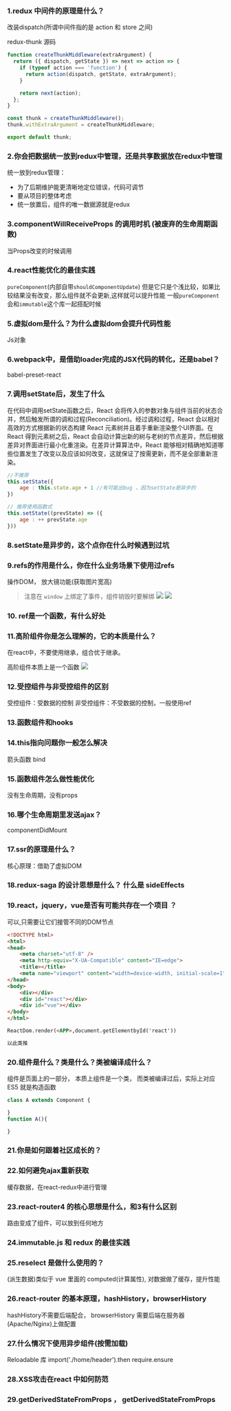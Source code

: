 ### 1.redux 中间件的原理是什么？

改装dispatch(所谓中间件指的是 action 和 store 之间)

redux-thunk 源码
```javascript
function createThunkMiddleware(extraArgument) {
  return ({ dispatch, getState }) => next => action => {
    if (typeof action === 'function') {
      return action(dispatch, getState, extraArgument);
    }

    return next(action);
  };
}

const thunk = createThunkMiddleware();
thunk.withExtraArgument = createThunkMiddleware;

export default thunk;
```



### 2.你会把数据统一放到redux中管理，还是共享数据放在redux中管理

统一放到redux管理：
- 为了后期维护能更清晰地定位错误，代码可调节
- 要从项目的整体考虑
- 统一放置后，组件的唯一数据源就是redux

### 3.componentWillReceiveProps 的调用时机 (被废弃的生命周期函数)
当Props改变的时候调用

### 4.react性能优化的最佳实践
`pureComponent`(内部自带`shouldComponentUpdate`) 
但是它只是个浅比较，如果比较结果没有改变，那么组件就不会更新,这样就可以提升性能
一般`pureComponent` 会和`immutable`这个库一起搭配时候


### 5.虚拟dom是什么？为什么虚拟dom会提升代码性能
Js对象


### 6.webpack中，是借助loader完成的JSX代码的转化，还是babel？

babel-preset-react

### 7.调用setState后，发生了什么

在代码中调用setState函数之后，React 会将传入的参数对象与组件当前的状态合并，然后触发所谓的调和过程(Reconciliation)。经过调和过程，React 会以相对高效的方式根据新的状态构建 React 元素树并且着手重新渲染整个UI界面。在 React 得到元素树之后，React 会自动计算出新的树与老树的节点差异，然后根据差异对界面进行最小化重渲染。在差异计算算法中，React 能够相对精确地知道哪些位置发生了改变以及应该如何改变，这就保证了按需更新，而不是全部重新渲染。

```javascript
//不推荐
this.setState({
    age : this.state.age + 1 //有可能出bug ，因为setState是异步的
})

// 推荐使用函数式
this.setState((prevState) => ({
    age : ++ prevState.age
}))
```


### 8.setState是异步的，这个点你在什么时候遇到过坑

### 9.refs的作用是什么，你在什么业务场景下使用过refs
操作DOM， 放大镜功能(获取图片宽高)

>注意在 `window` 上绑定了事件，组件销毁时要解绑
![](https://upload-images.jianshu.io/upload_images/9249356-44b03ba19b60728b.png?imageMogr2/auto-orient/strip%7CimageView2/2/w/1240)
![](https://upload-images.jianshu.io/upload_images/9249356-506bbda151276cb6.png?imageMogr2/auto-orient/strip%7CimageView2/2/w/1240)

### 10. ref是一个函数，有什么好处

### 11.高阶组件你是怎么理解的，它的本质是什么？
在react中，不要使用继承，组合优于继承。

高阶组件本质上是一个函数
![](https://upload-images.jianshu.io/upload_images/9249356-947746e3cd5008a8.png?imageMogr2/auto-orient/strip%7CimageView2/2/w/1240)


### 12.受控组件与非受控组件的区别
受控组件：受数据的控制
非受控组件：不受数据的控制，一般使用ref

### 13.函数组件和hooks

### 14.this指向问题你一般怎么解决
箭头函数
bind

### 15.函数组件怎么做性能优化

没有生命周期，没有props

### 16.哪个生命周期里发送ajax？
componentDidMount

### 17.ssr的原理是什么？
核心原理：借助了虚拟DOM

### 18.redux-saga 的设计思想是什么？ 什么是 sideEffects


### 19.react，jquery，vue是否有可能共存在一个项目 ？
可以,只需要让它们接管不同的DOM节点

```html
<!DOCTYPE html>
<html>
<head>
    <meta charset="utf-8" />
    <meta http-equiv="X-UA-Compatible" content="IE=edge">
    <title></title>
    <meta name="viewport" content="width=device-width, initial-scale=1">
</head>
<body>
    <div></div>
    <div id="react"></div>  
    <div id="vue"></div>
</body>
</html>

ReactDom.render(<APP>,document.getElementbyId('react'))

以此类推
```


### 20.组件是什么？类是什么？类被编译成什么？

组件是页面上的一部分，
本质上组件是一个类，
而类被编译过后，实际上对应 ES5 就是构造函数

```javascript
class A extends Component {

}
function A(){

}

```


### 21.你是如何跟着社区成长的？

### 22.如何避免ajax重新获取
缓存数据，在react-redux中进行管理

### 23.react-router4 的核心思想是什么，和3有什么区别
路由变成了组件，可以放到任何地方

<Link></Link>
<Route></Route>

### 24.immutable.js 和 redux 的最佳实践



### 25.reselect 是做什么使用的？
(派生数据)类似于 vue 里面的 computed(计算属性),
对数据做了缓存，提升性能

### 26.react-router 的基本原理，hashHistory，browserHistory

hashHistory不需要后端配合，
browserHistory 需要后端在服务器(Apache/Nginx)上做配置


### 27.什么情况下使用异步组件(按需加载)
Reloadable 库
import('./home/header').then
require.ensure

### 28.XSS攻击在react 中如何防范



### 29.getDerivedStateFromProps ， getDerivedStateFromProps


